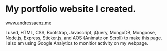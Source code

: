 # My portfolio website I created.
www.andressaenz.me

I used, HTML, CSS, Bootstrap, Javascript, jQuery, MongoDB, Mongoose, Node.js, Express, Sticker.js, and AOS (Animate on Scroll) to make this page. I also am using Google Analytics to monitior activity on my webpage.